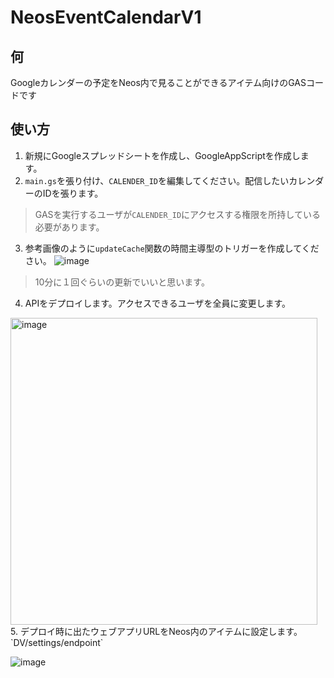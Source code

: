 # NeosEventCalendarV1
## 何
Googleカレンダーの予定をNeos内で見ることができるアイテム向けのGASコードです
## 使い方
1. 新規にGoogleスプレッドシートを作成し、GoogleAppScriptを作成します。
2. `main.gs`を張り付け、`CALENDER_ID`を編集してください。配信したいカレンダーのIDを張ります。
> GASを実行するユーザが`CALENDER_ID`にアクセスする権限を所持している必要があります。
3. 参考画像のように`updateCache`関数の時間主導型のトリガーを作成してください。
![image](https://user-images.githubusercontent.com/91118218/157538269-85edec67-8327-48b7-9c49-c3aab48895ec.png)
> 10分に１回ぐらいの更新でいいと思います。
4. APIをデプロイします。アクセスできるユーザを全員に変更します。
<img width="491" alt="image" src="https://user-images.githubusercontent.com/91118218/157538560-bb54290c-1d85-467a-93e0-2231ca68a4a8.png">
5. デプロイ時に出たウェブアプリURLをNeos内のアイテムに設定します。`DV/settings/endpoint` 

![image](https://user-images.githubusercontent.com/91118218/157538867-f43ee1c9-55e3-4d92-852f-9600c8b21fa1.png)
